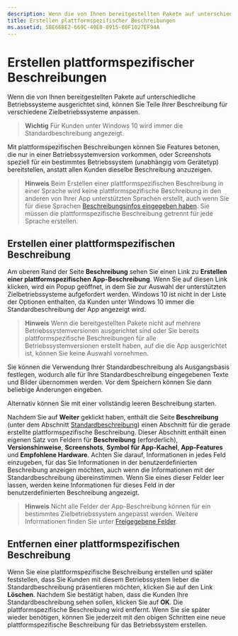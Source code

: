 ```yaml
---
description: Wenn die von Ihnen bereitgestellten Pakete auf unterschiedliche Betriebssysteme ausgerichtet sind, können Sie Teile Ihrer Beschreibung für verschiedene Zielbetriebssysteme anpassen.
title: Erstellen plattformspezifischer Beschreibungen
ms.assetid: 5BE66BE2-669C-49E0-8915-60F1027EF94A
---
```


# Erstellen plattformspezifischer Beschreibungen


Wenn die von Ihnen bereitgestellten Pakete auf unterschiedliche Betriebssysteme ausgerichtet sind, können Sie Teile Ihrer Beschreibung für verschiedene Zielbetriebssysteme anpassen.

> **Wichtig** Für Kunden unter Windows 10 wird immer die Standardbeschreibung angezeigt.

Mit plattformspezifischen Beschreibungen können Sie Features betonen, die nur in einer Betriebssystemversion vorkommen, oder Screenshots speziell für ein bestimmtes Betriebssystem (unabhängig vom Gerätetyp) bereitstellen, anstatt allen Kunden dieselbe Beschreibung anzuzeigen.

> **Hinweis** Beim Erstellen einer plattformspezifischen Beschreibung in einer Sprache wird keine plattformspezifische Beschreibung in den anderen von Ihrer App unterstützten Sprachen erstellt, auch wenn Sie für diese Sprachen [Beschreibungsinfos eingegeben haben](create-app-descriptions.md). Sie müssen die plattformspezifische Beschreibung getrennt für jede Sprache erstellen.

## Erstellen einer plattformspezifischen Beschreibung


Am oberen Rand der Seite **Beschreibung** sehen Sie einen Link zu **Erstellen einer plattformspezifischen App-Beschreibung**. Wenn Sie auf diesen Link klicken, wird ein Popup geöffnet, in dem Sie zur Auswahl der unterstützten Zielbetriebssysteme aufgefordert werden. Windows 10 ist nicht in der Liste der Optionen enthalten, da Kunden unter Windows 10 immer die Standardbeschreibung der App angezeigt wird.

> **Hinweis** Wenn die bereitgestellten Pakete nicht auf mehrere Betriebssystemversionen ausgerichtet sind oder Sie bereits plattformspezifische Beschreibungen für alle Betriebssystemversionen erstellt haben, auf die die App ausgerichtet ist, können Sie keine Auswahl vornehmen.

Sie können die Verwendung Ihrer Standardbeschreibung als Ausgangsbasis festlegen, wodurch alle für Ihre Standardbeschreibung eingegebenen Texte und Bilder übernommen werden. Vor dem Speichern können Sie dann beliebige Änderungen eingeben.

Alternativ können Sie mit einer vollständig leeren Beschreibung starten.

Nachdem Sie auf **Weiter** geklickt haben, enthält die Seite **Beschreibung** (unter dem Abschnitt [Standardbeschreibung](create-app-descriptions.md#default-description-fields)) einen Abschnitt für die gerade erstellte plattformspezifische Beschreibung. Dieser Abschnitt enthält einen eigenen Satz von Feldern für **Beschreibung** (erforderlich), **Versionshinweise**, **Screenshots**, **Symbol für App-Kachel**, **App-Features** und **Empfohlene Hardware**. Achten Sie darauf, Informationen in jedes Feld einzugeben, für das Sie Informationen in der benutzerdefinierten Beschreibung anzeigen möchten, auch wenn die Informationen mit der Standardbeschreibung übereinstimmen. Wenn Sie eines dieser Felder leer lassen, werden keine Informationen für dieses Feld in der benutzerdefinierten Beschreibung angezeigt.

> **Hinweis** Nicht alle Felder der App-Beschreibung können für ein bestimmtes Zielbetriebssystem angepasst werden. Weitere Informationen finden Sie unter [Freigegebene Felder](create-app-descriptions.md#shared-fields).

## Entfernen einer plattformspezifischen Beschreibung


Wenn Sie eine plattformspezifische Beschreibung erstellen und später feststellen, dass Sie Kunden mit diesem Betriebssystem lieber die Standardbeschreibung präsentieren möchten, klicken Sie auf den Link **Löschen**. Nachdem Sie bestätigt haben, dass die Kunden Ihre Standardbeschreibung sehen sollen, klicken Sie auf **OK**. Die plattformspezifische Beschreibung wird entfernt. Wenn Sie sie später wieder benötigen, können Sie jederzeit mit den obigen Schritten eine neue plattformspezifische Beschreibung für das Betriebssystem erstellen.

 

 






<!--HONumber=Mar16_HO1-->


